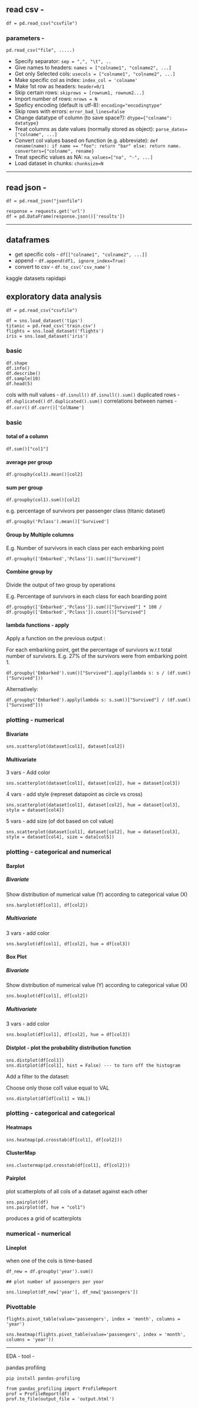 ## read csv - 

    df = pd.read_csv("csvfile")

### parameters - 

    pd.read_csv("file", .....)

 * Specify separator: `sep = ",", "\t", ..`
 * Give names to headers: `names = ["colname1", "colname2", ...]`
 * Get only Selected cols: `usecols = ["colname1", "colname2", ...]`
 * Make specific col as index: `index_col = 'colname'`
 * Make 1st row as headers: `header=0/1`
 * Skip certain rows: `skiprows = [rownum1, rownum2...]`
 * Import number of rows: `nrows = N`
 * Speficy encoding (default is utf-8): `encoding="encodingtype"`
 * Skip rows with errors: `error_bad_lines=False`
 * Change datatype of column (to save space?): `dtype={"colname": datatype}`
 * Treat columns as date values (normally stored as object): `parse_dates=["colname", ...]`
 * Convert col values based on function (e.g. abbreviate): `def rename(name): if name == "foo": return "bar" else: return name. converters={"colname", rename}`
 * Treat specific values as NA: `na_values=["na", "-", ...]`
 * Load dataset in chunks: `chunksize=N`


-------------
## read json - 

    df = pd.read_json("jsonfile")

    response = requests.get('url')
    df = pd.DataFrame(response.json()['results'])


-------------
## dataframes

 * get specific cols - `df[["colname1", "colname2", ...]]`
 * append - `df.append(df1, ignore_index=True)`
 * convert to csv - `df.to_csv('csv_name')`

kaggle datasets 
rapidapi


## exploratory data analysis

    df = pd.read_csv("csvfile")

    df = sns.load_dataset('tips')
    titanic = pd.read_csv('train.csv')
    flights = sns.load_dataset('flights')
    iris = sns.load_dataset('iris')

### basic

    df.shape
    df.info()
    df.describe()
    df.sample(10)
    df.head(5)

cols with null values - `df.isnull()`		`df.isnull().sum()`
duplicated rows - `df.duplicated()`		`df.duplicated().sum()`
correlations between names - `df.corr()`		`df.corr()['ColName']`

### basic

#### total of a column
    
    df.sum()["col1"]

#### average per group

    df.groupby(col1).mean()[col2]

#### sum per group

    df.groupby(col1).sum()[col2]

e.g. percentage of survivors per passenger class (titanic dataset)

    df.groupby('Pclass').mean()['Survived']

#### Group by Multiple columns

E.g. Number of survivors in each class per each embarking point

    df.groupby(['Embarked','Pclass']).sum()["Survived"] 

#### Combine group by

Divide the output of two group by operations

E.g. Percentage of survivors in each class for each boarding point

    df.groupby(['Embarked','Pclass']).sum()["Survived"] * 100 / df.groupby(['Embarked','Pclass']).count()["Survived"] 

#### lambda functions - apply 

Apply a function on the previous output :

For each embarking point, get the percentage of survivors w.r.t total number of survivors. E.g. 27% of the survivors were from embarking point 1. 

    df.groupby('Embarked').sum()["Survived"].apply(lambda s: s / (df.sum()["Survived"]))

Alternatively:

    df.groupby('Embarked').apply(lambda s: s.sum()["Survived"] / (df.sum()["Survived"]))

### plotting - numerical

#### Bivariate 

    sns.scatterplot(dataset[col1], dataset[col2])

#### Multivariate

3 vars - Add color

    sns.scatterplot(dataset[col1], dataset[col2], hue = dataset[col3])

4 vars - add style (represet datapoint as circle vs cross)

    sns.scatterplot(dataset[col1], dataset[col2], hue = dataset[col3], style = dataset[col4])

5 vars - add size (of dot based on col value)

    sns.scatterplot(dataset[col1], dataset[col2], hue = dataset[col3], style = dataset[col4], size = data[col5])

### plotting - categorical and numerical

#### Barplot

##### Bivariate 

Show distribution of numerical value (Y) according to categorical value (X)

    sns.barplot(df[col1], df[col2])

##### Multivariate 

3 vars - add color

    sns.barplot(df[col1], df[col2], hue = df[col3])

#### Box Plot

##### Bivariate 

Show distribution of numerical value (Y) according to categorical value (X)

    sns.boxplot(df[col1], df[col2])

##### Multivariate 

3 vars - add color

    sns.boxplot(df[col1], df[col2], hue = df[col3])

#### Distplot - plot the probability distribution function


    sns.distplot(df[col1])
    sns.distplot(df[col1], hist = False) --- to turn off the histogram 

Add a filter to the dataset: 

Choose only those col1 value equal to VAL

    sns.distplot(df[df[col1] = VAL])

### plotting - categorical and categorical

#### Heatmaps

    sns.heatmap(pd.crosstab(df[col1], df[col2]))

#### ClusterMap

    sns.clustermap(pd.crosstab(df[col1], df[col2]))


#### Pairplot

plot scatterplots of all cols of a dataset against each other

    sns.pairplot(df)
    sns.pairplot(df, hue = "col1")

produces a grid of scatterplots

### numerical - numerical 

#### Lineplot

when one of the cols is time-based

    df_new = df.groupby('year').sum()

    ## plot number of passengers per year 

    sns.lineplot(df_new['year'], df_new['passengers'])


### Pivottable

    flights.pivot_table(value='passengers', index = 'month', columns = 'year')

    sns.heatmap(flights.pivot_table(value='passengers', index = 'month', columns = 'year'))

--------

EDA - tool -

pandas profiling

    pip install pandas-profiling

    from pandas_profiling import ProfileReport 
    prof = ProfileReport(df)
    prof.to_file(output_file = 'output.html')



